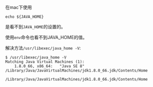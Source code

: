 在mac下使用
```
echo ${JAVA_HOME}
```
是看不到`JAVA_HOME`的设置的。

使用`env`命令也看不到JAVA_HOME的值。

解决方法`/usr/libexec/java_home -V`:
```
$ /usr/libexec/java_home -V
Matching Java Virtual Machines (1):
    1.8.0_66, x86_64:	"Java SE 8"	/Library/Java/JavaVirtualMachines/jdk1.8.0_66.jdk/Contents/Home

/Library/Java/JavaVirtualMachines/jdk1.8.0_66.jdk/Contents/Home
```


